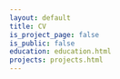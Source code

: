 ```yaml
---
layout: default
title: CV
is_project_page: false
is_public: false
education: education.html
projects: projects.html
---
```

